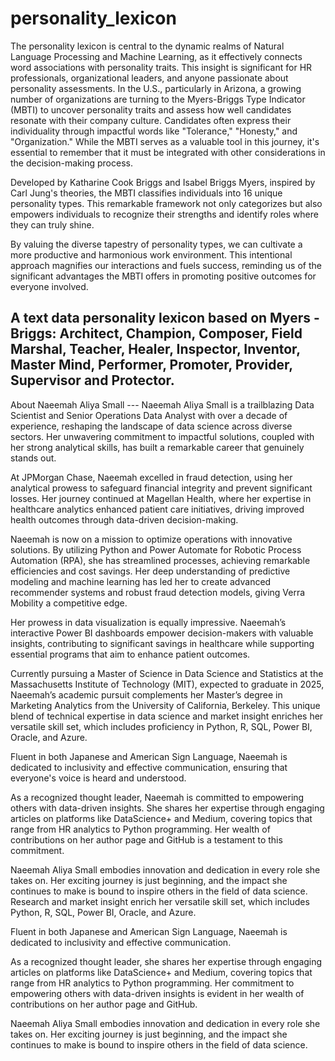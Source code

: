 # personality_lexicon
The personality lexicon is central to the dynamic realms of Natural Language Processing and Machine Learning, as it effectively connects word associations with personality traits. This insight is significant for HR professionals, organizational leaders, and anyone passionate about personality assessments. In the U.S., particularly in Arizona, a growing number of organizations are turning to the Myers-Briggs Type Indicator (MBTI) to uncover personality traits and assess how well candidates resonate with their company culture. Candidates often express their individuality through impactful words like "Tolerance," "Honesty," and "Organization." While the MBTI serves as a valuable tool in this journey, it's essential to remember that it must be integrated with other considerations in the decision-making process.

Developed by Katharine Cook Briggs and Isabel Briggs Myers, inspired by Carl Jung's theories, the MBTI classifies individuals into 16 unique personality types. This remarkable framework not only categorizes but also empowers individuals to recognize their strengths and identify roles where they can truly shine.

By valuing the diverse tapestry of personality types, we can cultivate a more productive and harmonious work environment. This intentional approach magnifies our interactions and fuels success, reminding us of the significant advantages the MBTI offers in promoting positive outcomes for everyone involved. 

A text data personality lexicon based on Myers - Briggs:  Architect, Champion, Composer, Field Marshal, Teacher, Healer, Inspector, Inventor, Master Mind, Performer, Promoter,  Provider, Supervisor and Protector.
-----------------------------------------------------------------------------------------
About Naeemah Aliya Small ---
Naeemah Aliya Small is a trailblazing Data Scientist and Senior Operations Data Analyst with over a decade of experience, reshaping the landscape of data science across diverse sectors. Her unwavering commitment to impactful solutions, coupled with her strong analytical skills, has built a remarkable career that genuinely stands out.

At JPMorgan Chase, Naeemah excelled in fraud detection, using her analytical prowess to safeguard financial integrity and prevent significant losses. Her journey continued at Magellan Health, where her expertise in healthcare analytics enhanced patient care initiatives, driving improved health outcomes through data-driven decision-making.

Naeemah is now on a mission to optimize operations with innovative solutions. By utilizing Python and Power Automate for Robotic Process Automation (RPA), she has streamlined processes, achieving remarkable efficiencies and cost savings. Her deep understanding of predictive modeling and machine learning has led her to create advanced recommender systems and robust fraud detection models, giving Verra Mobility a competitive edge.

Her prowess in data visualization is equally impressive. Naeemah’s interactive Power BI dashboards empower decision-makers with valuable insights, contributing to significant savings in healthcare while supporting essential programs that aim to enhance patient outcomes.

Currently pursuing a Master of Science in Data Science and Statistics at the Massachusetts Institute of Technology (MIT), expected to graduate in 2025, Naeemah’s academic pursuit complements her Master’s degree in Marketing Analytics from the University of California, Berkeley. This unique blend of technical expertise in data science and market insight enriches her versatile skill set, which includes proficiency in Python, R, SQL, Power BI, Oracle, and Azure.

Fluent in both Japanese and American Sign Language, Naeemah is dedicated to inclusivity and effective communication, ensuring that everyone's voice is heard and understood. 

As a recognized thought leader, Naeemah is committed to empowering others with data-driven insights. She shares her expertise through engaging articles on platforms like DataScience+ and Medium, covering topics that range from HR analytics to Python programming. Her wealth of contributions on her author page and GitHub is a testament to this commitment.

Naeemah Aliya Small embodies innovation and dedication in every role she takes on. Her exciting journey is just beginning, and the impact she continues to make is bound to inspire others in the field of data science. Research and market insight enrich her versatile skill set, which includes Python, R, SQL, Power BI, Oracle, and Azure.

Fluent in both Japanese and American Sign Language, Naeemah is dedicated to inclusivity and effective communication. 

As a recognized thought leader, she shares her expertise through engaging articles on platforms like DataScience+ and Medium, covering topics that range from HR analytics to Python programming. Her commitment to empowering others with data-driven insights is evident in her wealth of contributions on her author page and GitHub.

Naeemah Aliya Small embodies innovation and dedication in every role she takes on. Her exciting journey is just beginning, and the impact she continues to make is bound to inspire others in the field of data science.
